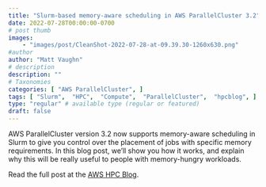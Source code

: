 ```yaml
---
title: "Slurm-based memory-aware scheduling in AWS ParallelCluster 3.2"
date: 2022-07-28T00:00:00-0700
# post thumb
images:
    - "images/post/CleanShot-2022-07-28-at-09.39.30-1260x630.png"
#author
author: "Matt Vaughn"
# description
description: ""
# Taxonomies
categories: [ "AWS ParallelCluster", ]
tags: [ "Slurm",  "HPC",  "Compute",  "ParallelCluster",  "hpcblog", ]
type: "regular" # available type (regular or featured)
draft: false
---
```


AWS ParallelCluster version 3.2 now supports memory-aware scheduling in Slurm to give you control over the placement of jobs with specific memory requirements. In this blog post, we’ll show you how it works, and explain why this will be really useful to people with memory-hungry workloads.

Read the full post at the [AWS HPC Blog](https://aws.amazon.com/blogs/hpc/slurm-based-memory-aware-scheduling-in-aws-parallelcluster-3-2/).
